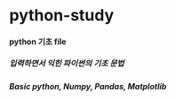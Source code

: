 # python-study
#### python 기초 file
##### 입력하면서 익힌 파이썬의 기초 문법
##### Basic python, Numpy, Pandas, Matplotlib
